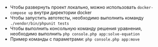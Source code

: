 - Чтобы развернуть проект локально, можно использовать ``docker-compose up`` внутри директории docker
- Чтобы запустить автотесты, необходимо выполнить команду ``./vendor/bin/phpunit tests``
- Чтобы выполнить консольную команду решения уравнения, необходимо выполнить ``php console.php app:solve-equation``
- Пример команды c параметрами: ``php console.php app:move``